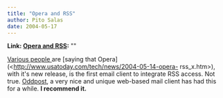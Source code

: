 ```yaml
---
title: "Opera and RSS"
author: Pito Salas
date: 2004-05-17
---
```


**Link: [Opera and RSS](None):** ""

[Various people
](<http://channels.lockergnome.com/rss/archives/software/010330.phtml>)are
[saying that Opera](<http://www.usatoday.com/tech/news/2004-05-14-opera-
rss_x.htm>), with it's new release, is the first email client to integrate RSS
access. Not true. [Oddpost](<http://www.oddpost.com/>), a very nice and unique
web-based mail client has had this for a while. **I recommend it.**


